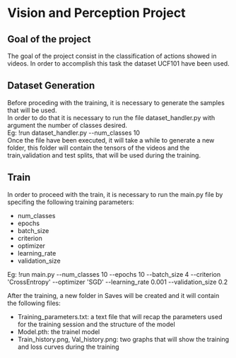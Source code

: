 # Vision and Perception Project
## Goal of the project
The goal of the project consist in the classification of actions showed in videos.
In order to accomplish this task the dataset UCF101 have been used.  
## Dataset Generation
Before proceding with the training, it is necessary to generate the samples that will be used.  
In order to do that it is necessary to run the file dataset_handler.py with argument the number of classes desired.  
Eg: !run dataset_handler.py --num_classes 10  
Once the file have been executed, it will take a while to generate a new folder, this folder will contain the tensors of the videos and the train,validation and test splits, that will be used during the training.  
## Train
In order to proceed with the train, it is necessary to run the main.py file by specifing the following training parameters:  
* num_classes
* epochs
* batch_size
* criterion
* optimizer
* learning_rate
* validation_size  
 
Eg: !run main.py --num_classes 10 --epochs 10 --batch_size 4 --criterion 'CrossEntropy' --optimizer 'SGD' --learning_rate 0.001 --validation_size 0.2  

After the training, a new folder in Saves will be created and it will contain the following files:
* Training_parameters.txt: a text file that will recap the parameters used for the training session and the structure of the model
* Model.pth: the trainel model
* Train_history.png, Val_history.png: two graphs that will show the training and loss curves during the training
